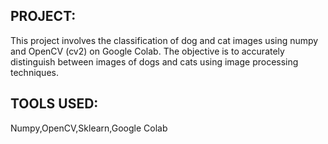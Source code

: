 ## PROJECT:
This project involves the classification of dog and cat images using numpy and OpenCV (cv2) on Google Colab. 
The objective is to accurately distinguish between images of dogs and cats using image processing techniques.
## TOOLS USED:
Numpy,OpenCV,Sklearn,Google Colab
